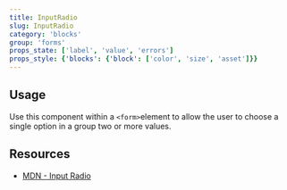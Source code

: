 ```yaml
---
title: InputRadio
slug: InputRadio
category: 'blocks'
group: 'forms'
props_state: ['label', 'value', 'errors']
props_style: {'blocks': {'block': ['color', 'size', 'asset']}}
---
```


## Usage

Use this component within a `<form>`element to allow the user to choose a single option in a group two or more values.

## Resources

- [MDN - Input Radio](https://developer.mozilla.org/en-US/docs/Web/HTML/Element/input/radio)
